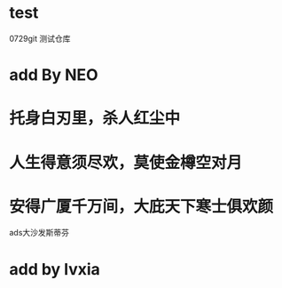 # test

0729git 测试仓库

# add By NEO

# 托身白刃里，杀人红尘中
# 人生得意须尽欢，莫使金樽空对月
# 安得广厦千万间，大庇天下寒士俱欢颜
ads大沙发斯蒂芬
# add by lvxia